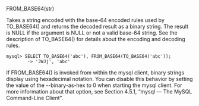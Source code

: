 FROM_BASE64(str)

Takes a string encoded with the base-64 encoded rules used by TO_BASE64() and returns the decoded result as a binary string. The result is NULL if the argument is NULL or not a valid base-64 string. See the description of TO_BASE64() for details about the encoding and decoding rules.

```
mysql> SELECT TO_BASE64('abc'), FROM_BASE64(TO_BASE64('abc'));
        -> 'JWJj', 'abc'
```

If FROM_BASE64() is invoked from within the mysql client, binary strings display using hexadecimal notation. You can disable this behavior by setting the value of the --binary-as-hex to 0 when starting the mysql client. For more information about that option, see Section 4.5.1, “mysql — The MySQL Command-Line Client”.
